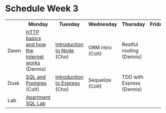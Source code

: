 # Schedule Week 3

<table>
  <tr>
    <th></th>
    <th>Monday</th>
    <th>Tuesday</th>
    <th>Wednesday</th>
    <th>Thursday</th>
    <th>Friday</th>
  </tr>
  <tr>
    <td>Dawn</td>
    <td><a href="https://github.com/sf-wdi-14/notes/blob/master/lectures/week-3/_1_monday/dawn/http-basics.md">HTTP basics and how the internet works</a> (Dennis)</td>
    <td><a href="https://github.com/sf-wdi-14/notes/blob/master/lectures/week-3/_2_tuesday/dawn/introduction-to-nodejs.md">Introduction to Node</a> (Cho)</td>
    <td>ORM intro (Colt)</td>
    <td>Restful routing (Dennis)</td>
    <td></td>
  </tr>
  <tr>
    <td>Dusk</td>
    <td><a href="https://github.com/sf-wdi-14/notes/blob/master/lectures/week-3/_1_monday/dusk/sql_and_postgres.md">SQL and Postgres</a> (Colt)</td>
    <td><a href="https://github.com/sf-wdi-14/notes/blob/master/lectures/week-3/_2_tuesday/dusk/introduction-to-express.md">Introduction to Express</a> (Cho)</td>
    <td>Sequelize (Colt)</td>
    <td>TDD with Express (Dennis)</td>
    <td></td>
  </tr>
  <tr>
    <td>Lab</td>
    <td><a href="https://github.com/sf-wdi-14/apartment_sql_lab">Apartment SQL Lab</a></td>
    <td></td>
    <td></td>
    <td></td>
    <td></td>
  </tr>
</table>

